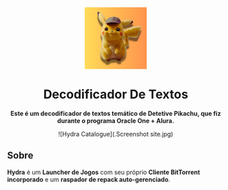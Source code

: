<br>

<div align="center">

[<img src="./Icon Readme.png" width="144"/>](https://hydralauncher.site)

  <h1 align="center">Decodificador De Textos</h1>
  
  <p align="center">
    <strong>Este é um decodificador de textos temático de Detetive Pikachu, que fiz durante o programa Oracle One + Alura.</strong>
  </p>
![Hydra Catalogue](.Screenshot site.jpg)
</div>

## <a name="about"> Sobre

**Hydra** é um **Launcher de Jogos** com seu próprio **Cliente BitTorrent incorporado** e um **raspador de repack auto-gerenciado**.
<br>
